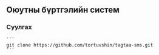 ## Оюутны бүртгэлийн систем

### Суулгах

	```
	git clone https://github.com/tortuvshin/tagtaa-sms.git
	```

	
